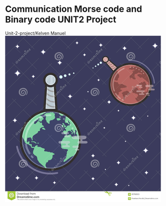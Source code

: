 # Communication Morse code and Binary code UNIT2 Project
Unit-2-project/Kelven Manuel 
![CarRental](2Project.jpg)
